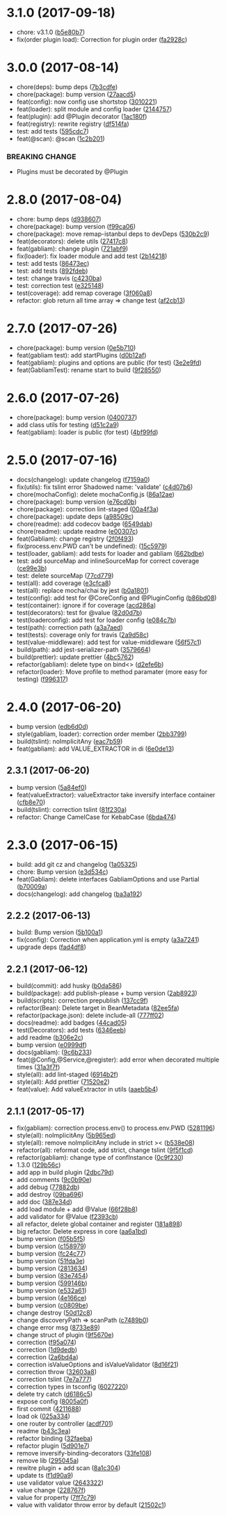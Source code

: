 <a name="3.1.0"></a>
# 3.1.0 (2017-09-18)

* chore: v3.1.0 ([b5e80b7](https://github.com/gabliam/core/commit/b5e80b7))
* fix(order plugin load): Correction for plugin order ([fa2928c](https://github.com/gabliam/core/commit/fa2928c))



<a name="3.0.0"></a>
# 3.0.0 (2017-08-14)

* chore(deps): bump deps ([7b3cdfe](https://github.com/gabliam/core/commit/7b3cdfe))
* chore(package): bump version ([27aacd5](https://github.com/gabliam/core/commit/27aacd5))
* feat(config): now config use shortstop ([3010221](https://github.com/gabliam/core/commit/3010221))
* feat(loader): split module and config loader ([2144757](https://github.com/gabliam/core/commit/2144757))
* feat(plugin): add @Plugin decorator ([1ac180f](https://github.com/gabliam/core/commit/1ac180f))
* feat(registry): rewrite registry ([df514fa](https://github.com/gabliam/core/commit/df514fa))
* test: add tests ([595cdc7](https://github.com/gabliam/core/commit/595cdc7))
* feat(@scan): @scan ([1c2b201](https://github.com/gabliam/core/commit/1c2b201))


### BREAKING CHANGE

* Plugins must be decorated by @Plugin

<a name="2.8.0"></a>
# 2.8.0 (2017-08-04)

* chore: bump deps ([d938607](https://github.com/gabliam/core/commit/d938607))
* chore(package): bump version ([f99ca06](https://github.com/gabliam/core/commit/f99ca06))
* chore(package): move remap-istanbul deps to devDeps ([530b2c9](https://github.com/gabliam/core/commit/530b2c9))
* feat(decorators): delete utils ([27417c8](https://github.com/gabliam/core/commit/27417c8))
* feat(gabliam): change plugin ([721abf9](https://github.com/gabliam/core/commit/721abf9))
* fix(loader): fix loader module and add test ([2b14218](https://github.com/gabliam/core/commit/2b14218))
* test: add tests ([86473ec](https://github.com/gabliam/core/commit/86473ec))
* test: add tests ([892fdeb](https://github.com/gabliam/core/commit/892fdeb))
* test: change travis ([c4230ba](https://github.com/gabliam/core/commit/c4230ba))
* test: correction test ([e325148](https://github.com/gabliam/core/commit/e325148))
* test(coverage): add remap coverage ([3f060a8](https://github.com/gabliam/core/commit/3f060a8))
* refactor: glob return all time array => change test ([af2cb13](https://github.com/gabliam/core/commit/af2cb13))



<a name="2.7.0"></a>
# 2.7.0 (2017-07-26)

* chore(package): bump version ([0e5b710](https://github.com/gabliam/core/commit/0e5b710))
* feat(gabliam test): add startPlugins ([d0b12af](https://github.com/gabliam/core/commit/d0b12af))
* feat(gabliam): plugins and options are public (for test) ([3e2e9fd](https://github.com/gabliam/core/commit/3e2e9fd))
* feat(GabliamTest): rename start to build ([9f28550](https://github.com/gabliam/core/commit/9f28550))



<a name="2.6.0"></a>
# 2.6.0 (2017-07-26)

* chore(package): bump version ([0400737](https://github.com/gabliam/core/commit/0400737))
* add class utils for testing ([d51c2a9](https://github.com/gabliam/core/commit/d51c2a9))
* feat(gabliam): loader is public (for test) ([4bf99fd](https://github.com/gabliam/core/commit/4bf99fd))



<a name="2.5.0"></a>
# 2.5.0 (2017-07-16)

* docs(changelog): update changelog ([f7159a0](https://github.com/gabliam/core/commit/f7159a0))
* fix(utils): fix tslint error Shadowed name: 'validate' ([c4d07b6](https://github.com/gabliam/core/commit/c4d07b6))
* chore(mochaConfig): delete mochaConfig.js ([86a12ae](https://github.com/gabliam/core/commit/86a12ae))
* chore(package): bump version ([e76cd0b](https://github.com/gabliam/core/commit/e76cd0b))
* chore(package): correction lint-staged ([00a4f3a](https://github.com/gabliam/core/commit/00a4f3a))
* chore(package): update deps ([a98509c](https://github.com/gabliam/core/commit/a98509c))
* chore(readme): add codecov badge ([6549dab](https://github.com/gabliam/core/commit/6549dab))
* chore(readme): update readme ([e00307c](https://github.com/gabliam/core/commit/e00307c))
* feat(Gabliam): change registry ([2f0f493](https://github.com/gabliam/core/commit/2f0f493))
* fix(process.env.PWD can't be undefined): ([15c5979](https://github.com/gabliam/core/commit/15c5979))
* test(loader, gabliam): add tests for loader and gabliam ([662bdbe](https://github.com/gabliam/core/commit/662bdbe))
* test: add sourceMap and inlineSourceMap for correct coverage ([ce99e3b](https://github.com/gabliam/core/commit/ce99e3b))
* test: delete sourceMap ([77cd779](https://github.com/gabliam/core/commit/77cd779))
* test(all): add coverage ([e3cfca8](https://github.com/gabliam/core/commit/e3cfca8))
* test(all): replace mocha/chai by jest ([b0a1801](https://github.com/gabliam/core/commit/b0a1801))
* test(config): add test for @CoreConfig and @PluginConfig ([b86bd08](https://github.com/gabliam/core/commit/b86bd08))
* test(container): ignore if for coverage ([acd286a](https://github.com/gabliam/core/commit/acd286a))
* test(decorators): test for @value ([82d0d7b](https://github.com/gabliam/core/commit/82d0d7b))
* test(loaderconfig): add test for loader config ([e084c7b](https://github.com/gabliam/core/commit/e084c7b))
* test(path): correction path ([a3a7aed](https://github.com/gabliam/core/commit/a3a7aed))
* test(tests): coverage only for travis ([2a9d58c](https://github.com/gabliam/core/commit/2a9d58c))
* test(value-middleware): add test for value-middleware ([56f57c1](https://github.com/gabliam/core/commit/56f57c1))
* build(path): add jest-serializer-path ([3579664](https://github.com/gabliam/core/commit/3579664))
* build(prettier): update prettier ([4bc5762](https://github.com/gabliam/core/commit/4bc5762))
* refactor(gabliam): delete type on bind<> ([d2efe6b](https://github.com/gabliam/core/commit/d2efe6b))
* refactor(loader): Move profile to method paramater (more easy for testing) ([f996317](https://github.com/gabliam/core/commit/f996317))



<a name="2.4.0"></a>
# 2.4.0 (2017-06-20)

* bump version ([edb6d0d](https://github.com/gabliam/core/commit/edb6d0d))
* style(gabliam, loader): correction order member ([2bb3799](https://github.com/gabliam/core/commit/2bb3799))
* build(tslint): noImplicitAny ([eac7b59](https://github.com/gabliam/core/commit/eac7b59))
* feat(gabliam): add VALUE_EXTRACTOR in di ([6e0de13](https://github.com/gabliam/core/commit/6e0de13))



<a name="2.3.1"></a>
## 2.3.1 (2017-06-20)

* bump version ([5a84ef0](https://github.com/gabliam/core/commit/5a84ef0))
* feat(valueExtractor): valueExtractor take inversify interface container ([cfb8e70](https://github.com/gabliam/core/commit/cfb8e70))
* build(tslint): correction tslint ([81f230a](https://github.com/gabliam/core/commit/81f230a))
* refactor: Change CamelCase for KebabCase ([6bda474](https://github.com/gabliam/core/commit/6bda474))



<a name="2.3.0"></a>
# 2.3.0 (2017-06-15)

* build: add git cz and changelog ([1a05325](https://github.com/gabliam/core/commit/1a05325))
* chore: Bump version ([e3d534c](https://github.com/gabliam/core/commit/e3d534c))
* feat(Gabliam): delete interfaces GabliamOptions and use Partial<GabliamConfig> ([b70009a](https://github.com/gabliam/core/commit/b70009a))
* docs(changelog): add changelog ([ba3a192](https://github.com/gabliam/core/commit/ba3a192))



<a name="2.2.2"></a>
## 2.2.2 (2017-06-13)

* build: Bump version ([5b100a1](https://github.com/gabliam/core/commit/5b100a1))
* fix(config): Correction when application.yml is empty ([a3a7241](https://github.com/gabliam/core/commit/a3a7241))
* upgrade deps ([fad4df8](https://github.com/gabliam/core/commit/fad4df8))



<a name="2.2.1"></a>
## 2.2.1 (2017-06-12)

* build(commit): add husky ([b0da586](https://github.com/gabliam/core/commit/b0da586))
* build(package): add publish-please + bump version ([2ab8923](https://github.com/gabliam/core/commit/2ab8923))
* build(scripts): correction prepublish ([137cc9f](https://github.com/gabliam/core/commit/137cc9f))
* refactor(Bean): Delete target in BeanMetadata ([82ee5fa](https://github.com/gabliam/core/commit/82ee5fa))
* refactor(package.json): delete include-all ([777ff02](https://github.com/gabliam/core/commit/777ff02))
* docs(readme): add badges ([44cad05](https://github.com/gabliam/core/commit/44cad05))
* test(Decorators): add tests ([6346eeb](https://github.com/gabliam/core/commit/6346eeb))
* add readme ([b306e2c](https://github.com/gabliam/core/commit/b306e2c))
* bump version ([e0999df](https://github.com/gabliam/core/commit/e0999df))
* docs(gabliam): ([9c6b233](https://github.com/gabliam/core/commit/9c6b233))
* feat(@Config,@Service,@register): add error when decorated multiple times ([31a3f7f](https://github.com/gabliam/core/commit/31a3f7f))
* style(all): add lint-staged ([6914b2f](https://github.com/gabliam/core/commit/6914b2f))
* style(all): Add prettier ([71520e2](https://github.com/gabliam/core/commit/71520e2))
* feat(value): Add valueExtractor in utils ([aaeb5b4](https://github.com/gabliam/core/commit/aaeb5b4))



<a name="2.1.1"></a>
## 2.1.1 (2017-05-17)

* fix(gabliam): correction process.env() to process.env.PWD ([5281196](https://github.com/gabliam/core/commit/5281196))
* style(all): noImplicitAny ([5b965ed](https://github.com/gabliam/core/commit/5b965ed))
* style(all): remove noImplicitAny include in strict >< ([b538e08](https://github.com/gabliam/core/commit/b538e08))
* refactor(all): reformat code, add strict, change tslint ([9f5f1cd](https://github.com/gabliam/core/commit/9f5f1cd))
* refactor(gabliam): change type of confInstance ([0c9f230](https://github.com/gabliam/core/commit/0c9f230))
* 1.3.0 ([129b56c](https://github.com/gabliam/core/commit/129b56c))
* add app in build plugin ([2dbc79d](https://github.com/gabliam/core/commit/2dbc79d))
* add comments ([9c0b90e](https://github.com/gabliam/core/commit/9c0b90e))
* add debug ([77882db](https://github.com/gabliam/core/commit/77882db))
* add destroy ([09ba696](https://github.com/gabliam/core/commit/09ba696))
* add doc ([387e34d](https://github.com/gabliam/core/commit/387e34d))
* add load module + add @Value ([66f28b8](https://github.com/gabliam/core/commit/66f28b8))
* add validator for @Value ([f2393cb](https://github.com/gabliam/core/commit/f2393cb))
* all refactor, delete global container and register ([181a898](https://github.com/gabliam/core/commit/181a898))
* big refactor. Delete express in core ([aa6a1bd](https://github.com/gabliam/core/commit/aa6a1bd))
* bump version ([f05b5f5](https://github.com/gabliam/core/commit/f05b5f5))
* bump version ([c158979](https://github.com/gabliam/core/commit/c158979))
* bump version ([fc24c77](https://github.com/gabliam/core/commit/fc24c77))
* bump version ([51fda3e](https://github.com/gabliam/core/commit/51fda3e))
* bump version ([2813634](https://github.com/gabliam/core/commit/2813634))
* bump version ([83e7454](https://github.com/gabliam/core/commit/83e7454))
* bump version ([599146b](https://github.com/gabliam/core/commit/599146b))
* bump version ([e532a61](https://github.com/gabliam/core/commit/e532a61))
* bump version ([4e166ce](https://github.com/gabliam/core/commit/4e166ce))
* bump version ([c0809be](https://github.com/gabliam/core/commit/c0809be))
* change destroy ([50d12c8](https://github.com/gabliam/core/commit/50d12c8))
* change discoveryPath => scanPath ([c7489b0](https://github.com/gabliam/core/commit/c7489b0))
* change error msg ([8733e89](https://github.com/gabliam/core/commit/8733e89))
* change struct of plugin ([9f5670e](https://github.com/gabliam/core/commit/9f5670e))
* correction ([f95a074](https://github.com/gabliam/core/commit/f95a074))
* correction ([1d9dedb](https://github.com/gabliam/core/commit/1d9dedb))
* correction ([2a6bd4a](https://github.com/gabliam/core/commit/2a6bd4a))
* correction isValueOptions and isValueValidator ([8d16f21](https://github.com/gabliam/core/commit/8d16f21))
* correction throw ([32603a8](https://github.com/gabliam/core/commit/32603a8))
* correction tslint ([7e7a777](https://github.com/gabliam/core/commit/7e7a777))
* correction types in tsconfig ([6027220](https://github.com/gabliam/core/commit/6027220))
* delete try catch ([d6186c5](https://github.com/gabliam/core/commit/d6186c5))
* expose config ([8005a0f](https://github.com/gabliam/core/commit/8005a0f))
* first commit ([4211688](https://github.com/gabliam/core/commit/4211688))
* load ok ([025a334](https://github.com/gabliam/core/commit/025a334))
* one router by controller ([acdf701](https://github.com/gabliam/core/commit/acdf701))
* readme ([b43c3ea](https://github.com/gabliam/core/commit/b43c3ea))
* refactor binding ([32faeba](https://github.com/gabliam/core/commit/32faeba))
* refactor plugin ([5d901e7](https://github.com/gabliam/core/commit/5d901e7))
* remove inversify-binding-decorators ([33fe108](https://github.com/gabliam/core/commit/33fe108))
* remove lib ([295045a](https://github.com/gabliam/core/commit/295045a))
* rewitre plugin + add scan ([8a1c304](https://github.com/gabliam/core/commit/8a1c304))
* update ts ([f1d90a9](https://github.com/gabliam/core/commit/f1d90a9))
* use validator value ([2643322](https://github.com/gabliam/core/commit/2643322))
* value change ([228767f](https://github.com/gabliam/core/commit/228767f))
* value for property ([7ff7c79](https://github.com/gabliam/core/commit/7ff7c79))
* value with validator throw error by default ([21502c1](https://github.com/gabliam/core/commit/21502c1))



